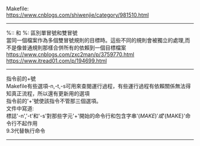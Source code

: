 Makefile:  
https://www.cnblogs.com/shiwenjie/category/981510.html

-------  
%:: 和 %: 區別單冒號和雙冒號  
當同一個檔案作為多個雙冒號規則的目標時。這些不同的規則會被獨立的處理,而不是像普通規則那樣合併所有的依賴到一個目標檔案  
https://www.cnblogs.com/zxc2man/p/3759770.html  
https://www.itread01.com/p/194699.html  

-------  
指令前的+號  
Makefile有些選項-n,-t,-s可用來查閱運行過程，有些運行過程有依賴關係無法得知真正流程，所以還有更新用的選項  
指令前的'+'號使該指令不管那三個選項。  
文件中寫道:  
標誌'-n','-t'和'-s'對那些字元'+'開始的命令行和包含字串'$(MAKE)'或'${MAKE}'命令行不起作用  
9.3代替執行命令  

-------
